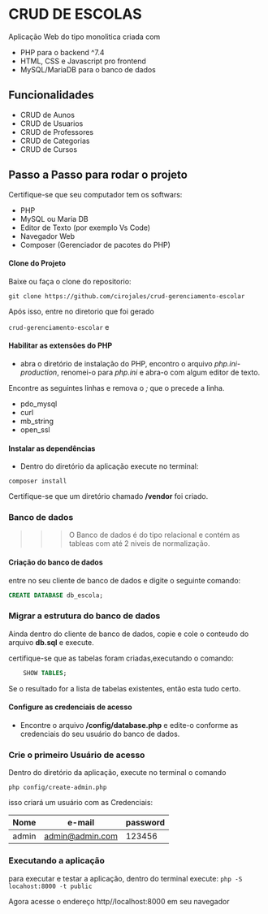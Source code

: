 # CRUD DE ESCOLAS

Aplicação Web do tipo monolitica criada com

- PHP para o backend ^7.4
- HTML, CSS e Javascript pro frontend
- MySQL/MariaDB para o banco de dados

## Funcionalidades

- CRUD de Aunos
- CRUD de Usuarios
- CRUD de Professores
- CRUD de Categorias
- CRUD de Cursos

## Passo a Passo para rodar o projeto

Certifique-se que seu computador tem os softwars:

- PHP
- MySQL ou Maria DB
- Editor de Texto (por exemplo Vs Code)
- Navegador Web
- Composer (Gerenciador de pacotes do PHP)

#### Clone do Projeto

Baixe ou faça o clone do repositorio:

`git clone https://github.com/cirojales/crud-gerenciamento-escolar`

Após isso, entre no diretorio que foi gerado

`crud-gerenciamento-escolar`
e

#### Habilitar as extensões do PHP

- abra o diretório de instalação do PHP, encontro o arquivo _php.ini-production_,
  renomei-o para _php.ini_ e abra-o com algum editor de texto.

Encontre as seguintes linhas e remova o _;_ que o precede a linha.

- pdo_mysql
- curl
- mb_string
- open_ssl

#### Instalar as dependências

- Dentro do diretório da aplicação execute no terminal:

`composer install`

Certifique-se que um diretório chamado **/vendor** foi criado.

### Banco de dados

> > > O Banco de dados é do tipo relacional e contém as tableas com até 2 niveis de normalização.

#### Criação do banco de dados

entre no seu cliente de banco de dados e digite o seguinte comando:

```sql
CREATE DATABASE db_escola;

```

### Migrar a estrutura do banco de dados

Ainda dentro do cliente de banco de dados, copie e cole o conteudo do arquivo **db.sql** e execute.

certifique-se que as tabelas foram criadas,executando o comando:

```sql
    SHOW TABLES;
```

Se o resultado for a lista de tabelas existentes, então esta tudo certo.

#### Configure as credenciais de acesso

- Encontre o arquivo **/config/database.php** e edite-o conforme as credenciais
  do seu usuário do banco de dados.

### Crie o primeiro Usuário de acesso

Dentro do diretório da aplicação,
execute no terminal o comando

`php config/create-admin.php`

isso criará um usuário com as Credenciais:

| Nome  | e-mail          | password |
| ----- | --------------- | -------- |
| admin | admin@admin.com | 123456   |

### Executando a aplicação

para executar e testar a aplicação, dentro do terminal execute:
`php -S locahost:8000 -t public`

Agora acesse o endereço <link>http//localhost:8000</link> em seu navegador
